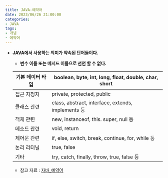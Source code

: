 ```yaml
---
title: JAVA-예약어
date: 2023/06/26 21:00:00
categories:
- JAVA
tags:
- 개념
- 예약어
---
```


- **JAVA에서 사용하는 의미가 약속된 단어들이다.**
    - **변수 이름 또는 메서드 이름으로 선언 할 수 없다.**
    
    | 기본 데이터 타입 | boolean, byte, int, long, float, double, char, short |
    | --- | --- |
    | 접근 지정자 | private, protected, public |
    | 클래스 관련 | class, abstract, interface, extends, implements 등 |
    | 객체 관련 | new, instanceof, this. super, null 등 |
    | 메소드 관련 | void, return |
    | 제어문 관련 | if, else, switch, break, continue, for, while 등 |
    | 논리 리터널 | true, false |
    | 기타 | try, catch, finally, throw, true, false 등 |
    - 참고 자료 : [자바_예약어](http://wiki.hash.kr/index.php/%EC%9E%90%EB%B0%94_%EC%98%88%EC%95%BD%EC%96%B4)